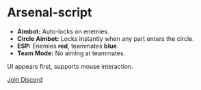 # Arsenal-script

- **Aimbot:** Auto-locks on enemies.  
- **Circle Aimbot:** Locks instantly when any part enters the circle.  
- **ESP:** Enemies **red**, teammates **blue**.  
- **Team Mode:** No aiming at teammates.  

UI appears first, supports mouse interaction.  

[Join Discord](https://discord.gg/H5XGjePNrn)  
